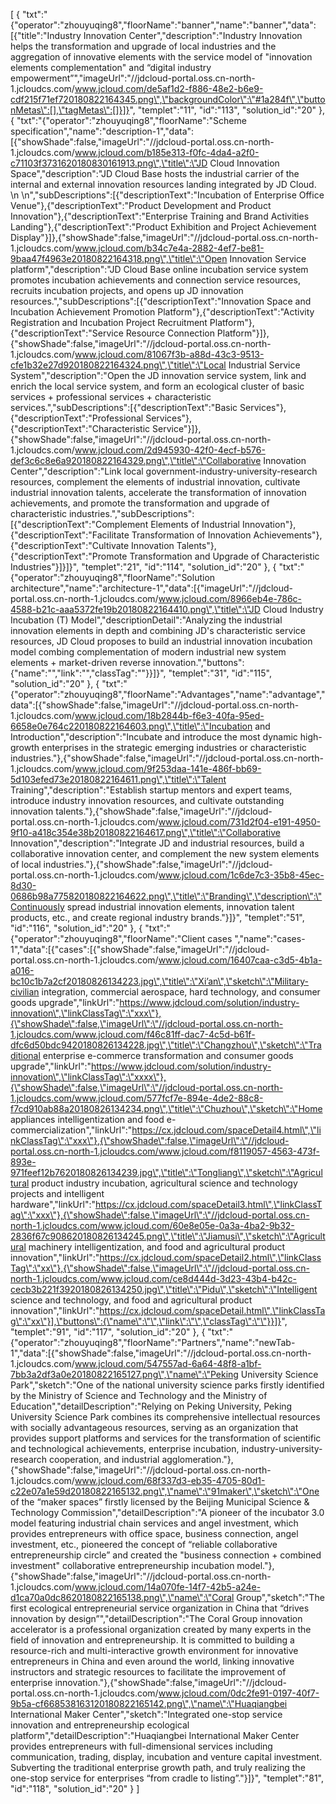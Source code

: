 [
	{
		"txt":"{\"operator\":\"zhouyuqing8\",\"floorName\":\"banner\",\"name\":\"banner\",\"data\":[{\"title\":\"Industry Innovation Center\",\"description\":\"Industry Innovation helps the transformation and upgrade of local industries and the aggregation of innovative elements with the service model of \"innovation elements complementation\" and “digital industry empowerment”\",\"imageUrl\":\"//jdcloud-portal.oss.cn-north-1.jcloudcs.com/www.jcloud.com/de5af1d2-f886-48e2-b6e9-cdf215f71ef720180822164345.png\",\"backgroundColor\":\"#1a284f\",\"buttonMetas\":[],\"tagMetas\":[]}]}",
		"templet":"11",
		"id":"113",
		"solution_id":"20"
	},
	{
		"txt":"{\"operator\":\"zhouyuqing8\",\"floorName\":\"Scheme specification\",\"name\":\"description-1\",\"data\":[{\"showShade\":false,\"imageUrl\":\"//jdcloud-portal.oss.cn-north-1.jcloudcs.com/www.jcloud.com/b185e313-f0fc-4da4-a2f0-c71103f3731620180830161913.png\",\"title\":\"JD Cloud Innovation Space\",\"description\":\"JD Cloud Base hosts the industrial carrier of the internal and external innovation resources landing integrated by JD Cloud. \\n \\n\",\"subDescriptions\":[{\"descriptionText\":\"Incubation of Enterprise Office Venue\"},{\"descriptionText\":\"Product Development and Product Innovation\"},{\"descriptionText\":\"Enterprise Training and Brand Activities Landing\"},{\"descriptionText\":\"Product Exhibition and Project Achievement Display\"}]},{\"showShade\":false,\"imageUrl\":\"//jdcloud-portal.oss.cn-north-1.jcloudcs.com/www.jcloud.com/b34c7e4a-2882-4ef7-be81-9baa47f4963e20180822164318.png\",\"title\":\"Open Innovation Service platform\",\"description\":\"JD Cloud Base online incubation service system promotes incubation achievements and connection service resources, recruits incubation projects, and opens up JD innovation resources.\",\"subDescriptions\":[{\"descriptionText\":\"Innovation Space and Incubation Achievement Promotion Platform\"},{\"descriptionText\":\"Activity Registration and Incubation Project Recruitment Platform\"},{\"descriptionText\":\"Service Resource Connection Platform\"}]},{\"showShade\":false,\"imageUrl\":\"//jdcloud-portal.oss.cn-north-1.jcloudcs.com/www.jcloud.com/81067f3b-a88d-43c3-9513-cfe1b32e27d920180822164324.png\",\"title\":\"Local Industrial Service System\",\"description\":\"Open the JD innovation service system, link and enrich the local service system, and form an ecological cluster of basic services + professional services + characteristic services.\",\"subDescriptions\":[{\"descriptionText\":\"Basic Services\"},{\"descriptionText\":\"Professional Services\"},{\"descriptionText\":\"Characteristic Service\"}]},{\"showShade\":false,\"imageUrl\":\"//jdcloud-portal.oss.cn-north-1.jcloudcs.com/www.jcloud.com/2d945930-42f0-4ecf-b576-def3c6c8e6a920180822164329.png\",\"title\":\"Collaborative Innovation Center\",\"description\":\"Link local government-industry-university-research resources, complement the elements of industrial innovation, cultivate industrial innovation talents, accelerate the transformation of innovation achievements, and promote the transformation and upgrade of characteristic industries.\",\"subDescriptions\":[{\"descriptionText\":\"Complement Elements of Industrial Innovation\"},{\"descriptionText\":\"Facilitate Transformation of Innovation Achievements\"},{\"descriptionText\":\"Cultivate Innovation Talents\"},{\"descriptionText\":\"Promote Transformation and Upgrade of Characteristic Industries\"}]}]}",
		"templet":"21",
		"id":"114",
		"solution_id":"20"
	},
	{
		"txt":"{\"operator\":\"zhouyuqing8\",\"floorName\":\"Solution architecture\",\"name\":\"architecture-1\",\"data\":[{\"imageUrl\":\"//jdcloud-portal.oss.cn-north-1.jcloudcs.com/www.jcloud.com/8966eb4e-786c-4588-b21c-aaa5372fe19b20180822164410.png\",\"title\":\"JD Cloud Industry Incubation (T) Model\",\"descriptionDetail\":\"Analyzing the industrial innovation elements in depth and combining JD's characteristic service resources, JD Cloud proposes to build an industrial innovation incubation model combing complementation of modern industrial new system elements + market-driven reverse innovation.\",\"buttons\":{\"name\":\"\",\"link\":\"\",\"classTag\":\"\"}}]}",
		"templet":"31",
		"id":"115",
		"solution_id":"20"
	},
	{
		"txt":"{\"operator\":\"zhouyuqing8\",\"floorName\":\"Advantages\",\"name\":\"advantage\",\"data\":[{\"showShade\":false,\"imageUrl\":\"//jdcloud-portal.oss.cn-north-1.jcloudcs.com/www.jcloud.com/18b2844b-f6e3-40fa-95ed-6658e0e764c220180822164603.png\",\"title\":\"Incubation and Introduction\",\"description\":\"Incubate and introduce the most dynamic high-growth enterprises in the strategic emerging industries or characteristic industries.\"},{\"showShade\":false,\"imageUrl\":\"//jdcloud-portal.oss.cn-north-1.jcloudcs.com/www.jcloud.com/9f253daa-141e-486f-bb69-5d103efed73e20180822164611.png\",\"title\":\"Talent Training\",\"description\":\"Establish startup mentors and expert teams, introduce industry innovation resources, and cultivate outstanding innovation talents.\"},{\"showShade\":false,\"imageUrl\":\"//jdcloud-portal.oss.cn-north-1.jcloudcs.com/www.jcloud.com/731d2f04-e191-4950-9f10-a418c354e38b20180822164617.png\",\"title\":\"Collaborative Innovation\",\"description\":\"Integrate JD and industrial resources, build a collaborative innovation center, and complement the new system elements of local industries.\"},{\"showShade\":false,\"imageUrl\":\"//jdcloud-portal.oss.cn-north-1.jcloudcs.com/www.jcloud.com/1c6de7c3-35b8-45ec-8d30-0686b98a775820180822164622.png\",\"title\":\"Branding\",\"description\":\"Continuously spread industrial innovation elements, innovation talent products, etc., and create regional industry brands.\"}]}",
		"templet":"51",
		"id":"116",
		"solution_id":"20"
	},
	{
		"txt":"{\"operator\":\"zhouyuqing8\",\"floorName\":\"Client cases \",\"name\":\"cases-1\",\"data\":[{\"cases\":[{\"showShade\":false,\"imageUrl\":\"//jdcloud-portal.oss.cn-north-1.jcloudcs.com/www.jcloud.com/16407caa-c3d5-4b1a-a016-bc10c1b7a2cf20180826134223.jpg\",\"title\":\"Xi’an\",\"sketch\":\"Military-civilian integration, commercial aerospace, hard technology, and consumer goods upgrade\",\"linkUrl\":\"https://www.jdcloud.com/solution/industry-innovation\",\"linkClassTag\":\"xxx\"},{\"showShade\":false,\"imageUrl\":\"//jdcloud-portal.oss.cn-north-1.jcloudcs.com/www.jcloud.com/f46c81ff-dac7-4c5d-b61f-dfc6d50bdc9420180826134228.jpg\",\"title\":\"Changzhou\",\"sketch\":\"Traditional enterprise e-commerce transformation and consumer goods upgrade\",\"linkUrl\":\"https://www.jdcloud.com/solution/industry-innovation\",\"linkClassTag\":\"xxxx\"},{\"showShade\":false,\"imageUrl\":\"//jdcloud-portal.oss.cn-north-1.jcloudcs.com/www.jcloud.com/577fcf7e-894e-4de2-88c8-f7cd910ab88a20180826134234.png\",\"title\":\"Chuzhou\",\"sketch\":\"Home appliances intelligentization and food e-commercialization\",\"linkUrl\":\"https://cx.jdcloud.com/spaceDetail4.html\",\"linkClassTag\":\"xxx\"},{\"showShade\":false,\"imageUrl\":\"//jdcloud-portal.oss.cn-north-1.jcloudcs.com/www.jcloud.com/f8119057-4563-473f-893e-971feef12b7620180826134239.jpg\",\"title\":\"Tongliang\",\"sketch\":\"Agricultural product industry incubation, agricultural science and technology projects and intelligent hardware\",\"linkUrl\":\"https://cx.jdcloud.com/spaceDetail3.html\",\"linkClassTag\":\"xxx\"},{\"showShade\":false,\"imageUrl\":\"//jdcloud-portal.oss.cn-north-1.jcloudcs.com/www.jcloud.com/60e8e05e-0a3a-4ba2-9b32-2836f67c908620180826134245.png\",\"title\":\"Jiamusi\",\"sketch\":\"Agricultural machinery intelligentization, and food and agricultural product innovation\",\"linkUrl\":\"https://cx.jdcloud.com/spaceDetail2.html\",\"linkClassTag\":\"xx\"},{\"showShade\":false,\"imageUrl\":\"//jdcloud-portal.oss.cn-north-1.jcloudcs.com/www.jcloud.com/ce8d444d-3d23-43b4-b42c-cecb3b221f3920180826134250.jpg\",\"title\":\"Pidu\",\"sketch\":\"Intelligent science and technology, and food and agricultural product innovation\",\"linkUrl\":\"https://cx.jdcloud.com/spaceDetail.html\",\"linkClassTag\":\"xx\"}],\"buttons\":{\"name\":\"\",\"link\":\"\",\"classTag\":\"\"}}]}",
		"templet":"91",
		"id":"117",
		"solution_id":"20"
	},
	{
		"txt":"{\"operator\":\"zhouyuqing8\",\"floorName\":\"Partners\",\"name\":\"newTab-1\",\"data\":[{\"showShade\":false,\"imageUrl\":\"//jdcloud-portal.oss.cn-north-1.jcloudcs.com/www.jcloud.com/547557ad-6a64-48f8-a1bf-7bb3a2df3a0e20180822165127.png\",\"name\":\"Peking University Science Park\",\"sketch\":\"One of the national university science parks firstly identified by the Ministry of Science and Technology and the Ministry of Education\",\"detailDescription\":\"Relying on Peking University, Peking University Science Park combines its comprehensive intellectual resources with socially advantageous resources, serving as an organization that provides support platforms and services for the transformation of scientific and technological achievements, enterprise incubation, industry-university-research cooperation, and industrial agglomeration.\"},{\"showShade\":false,\"imageUrl\":\"//jdcloud-portal.oss.cn-north-1.jcloudcs.com/www.jcloud.com/68f337d3-eb35-4705-80d1-c22e07a1e59d20180822165132.png\",\"name\":\"91maker\",\"sketch\":\"One of the “maker spaces” firstly licensed by the Beijing Municipal Science & Technology Commission\",\"detailDescription\":\"A pioneer of the incubator 3.0 model featuring industrial chain services and angel investment, which provides entrepreneurs with office space, business connection, angel investment, etc., pioneered the concept of “reliable collaborative entrepreneurship circle” and created the \"business connection + combined investment\" collaborative entrepreneurship incubation model.\"},{\"showShade\":false,\"imageUrl\":\"//jdcloud-portal.oss.cn-north-1.jcloudcs.com/www.jcloud.com/14a070fe-14f7-42b5-a24e-d1ca70a0dc8620180822165138.png\",\"name\":\"Coral Group\",\"sketch\":\"The first ecological entrepreneurial service organization in China that “drives innovation by design”\",\"detailDescription\":\"The Coral Group innovation accelerator is a professional organization created by many experts in the field of innovation and entrepreneurship. It is committed to building a resource-rich and multi-interactive growth environment for innovative entrepreneurs in China and even around the world, linking innovative instructors and strategic resources to facilitate the improvement of enterprise innovation.\"},{\"showShade\":false,\"imageUrl\":\"//jdcloud-portal.oss.cn-north-1.jcloudcs.com/www.jcloud.com/0dc2fe91-0197-40f7-9b5a-cf668538163120180822165142.png\",\"name\":\"Huaqiangbei International Maker Center\",\"sketch\":\"Integrated one-stop service innovation and entrepreneurship ecological platform\",\"detailDescription\":\"Huaqiangbei International Maker Center provides entrepreneurs with full-dimensional services including communication, trading, display, incubation and venture capital investment. Subverting the traditional enterprise growth path, and truly realizing the one-stop service for enterprises “from cradle to listing”.\"}]}",
		"templet":"81",
		"id":"118",
		"solution_id":"20"
	}
]